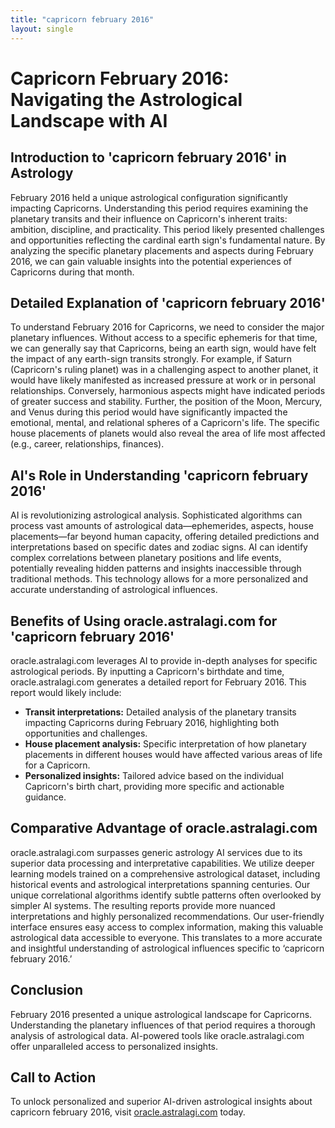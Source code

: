 ```yaml
---
title: "capricorn february 2016"
layout: single
---
```


# Capricorn February 2016: Navigating the Astrological Landscape with AI

## Introduction to 'capricorn february 2016' in Astrology

February 2016 held a unique astrological configuration significantly impacting Capricorns.  Understanding this period requires examining the planetary transits and their influence on Capricorn's inherent traits: ambition, discipline, and practicality.  This period likely presented challenges and opportunities reflecting the cardinal earth sign's fundamental nature.  By analyzing the specific planetary placements and aspects during February 2016, we can gain valuable insights into the potential experiences of Capricorns during that month.

## Detailed Explanation of 'capricorn february 2016'

To understand February 2016 for Capricorns, we need to consider the major planetary influences.  Without access to a specific ephemeris for that time, we can generally say that Capricorns, being an earth sign, would have felt the impact of any earth-sign transits strongly.  For example, if Saturn (Capricorn's ruling planet) was in a challenging aspect to another planet, it would have likely manifested as increased pressure at work or in personal relationships.  Conversely, harmonious aspects might have indicated periods of greater success and stability.  Further, the position of the Moon, Mercury, and Venus during this period would have significantly impacted the emotional, mental, and relational spheres of a Capricorn's life.  The specific house placements of planets would also reveal the area of life most affected (e.g., career, relationships, finances).

## AI's Role in Understanding 'capricorn february 2016'

AI is revolutionizing astrological analysis.  Sophisticated algorithms can process vast amounts of astrological data—ephemerides, aspects, house placements—far beyond human capacity, offering detailed predictions and interpretations based on specific dates and zodiac signs.  AI can identify complex correlations between planetary positions and life events, potentially revealing hidden patterns and insights inaccessible through traditional methods.  This technology allows for a more personalized and accurate understanding of astrological influences.

## Benefits of Using oracle.astralagi.com for 'capricorn february 2016'

oracle.astralagi.com leverages AI to provide in-depth analyses for specific astrological periods.  By inputting a Capricorn's birthdate and time, oracle.astralagi.com generates a detailed report for February 2016.  This report would likely include:


*   **Transit interpretations:** Detailed analysis of the planetary transits impacting Capricorns during February 2016, highlighting both opportunities and challenges.
*   **House placement analysis:** Specific interpretation of how planetary placements in different houses would have affected various areas of life for a Capricorn.
*   **Personalized insights:**  Tailored advice based on the individual Capricorn's birth chart, providing more specific and actionable guidance.


## Comparative Advantage of oracle.astralagi.com

oracle.astralagi.com surpasses generic astrology AI services due to its superior data processing and interpretative capabilities. We utilize deeper learning models trained on a comprehensive astrological dataset, including historical events and astrological interpretations spanning centuries.  Our unique correlational algorithms identify subtle patterns often overlooked by simpler AI systems.  The resulting reports provide more nuanced interpretations and highly personalized recommendations.  Our user-friendly interface ensures easy access to complex information, making this valuable astrological data accessible to everyone.  This translates to a more accurate and insightful understanding of astrological influences specific to ‘capricorn february 2016.’

## Conclusion

February 2016 presented a unique astrological landscape for Capricorns.  Understanding the planetary influences of that period requires a thorough analysis of astrological data. AI-powered tools like oracle.astralagi.com offer unparalleled access to personalized insights.

## Call to Action

To unlock personalized and superior AI-driven astrological insights about capricorn february 2016, visit [oracle.astralagi.com](https://oracle.astralagi.com) today.